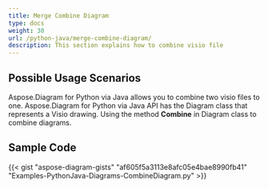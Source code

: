 ```yaml
---
title: Merge Combine Diagram
type: docs
weight: 30
url: /python-java/merge-combine-diagram/
description: This section explains how to combine visio file
---
```


## **Possible Usage Scenarios**

Aspose.Diagram for Python via Java allows you to combine two visio files to one. 
Aspose.Diagram for Python via Java API has the Diagram class that represents a Visio drawing.
Using the method **Combine** in Diagram class to combine diagrams. 

## **Sample Code**
{{< gist "aspose-diagram-gists" "af605f5a3113e8afc05e4bae8990fb41" "Examples-PythonJava-Diagrams-CombineDiagram.py" >}}
